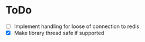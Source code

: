 # ToDo

- [ ] Implement handling for loose of connection to redis
- [x] Make library thread safe if supported
